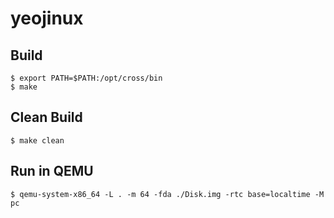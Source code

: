 # yeojinux

## Build

```shell
$ export PATH=$PATH:/opt/cross/bin
$ make
```

## Clean Build

```shell
$ make clean
```

## Run in QEMU

```shell
$ qemu-system-x86_64 -L . -m 64 -fda ./Disk.img -rtc base=localtime -M pc
```
